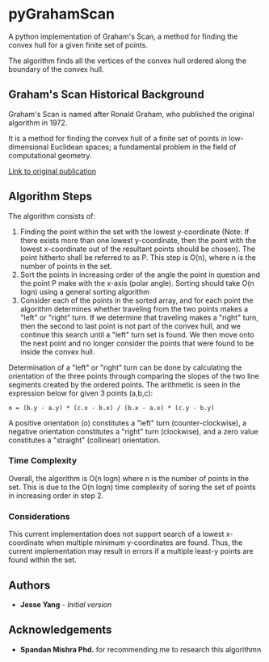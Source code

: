 # pyGrahamScan

A python implementation of Graham's Scan, a method for finding the convex hull for a given finite set of points.

The algorithm finds all the vertices of the convex hull ordered along the boundary of the convex hull.

## Graham's Scan Historical Background

Graham's Scan is named after Ronald Graham, who published the original algorithm in 1972.

It is a method for finding the convex hull of a finite set of points in low-dimensional Euclidean spaces; a fundamental problem in the field of computational geometry.

[Link to original publication](http://www.math.ucsd.edu/~ronspubs/72_10_convex_hull.pdf)

## Algorithm Steps

The algorithm consists of:

1) Finding the point within the set with the lowest y-coordinate (Note: If there exists more than one lowest y-coordinate, then the point with the lowest x-coordinate out of the resultant points should be chosen). The point hitherto shall be referred to as P. This step is O(n), where n is the number of points in the set.
2) Sort the points in increasing order of the angle the point in question and the point P make with the x-axis (polar angle). Sorting should take O(n logn) using a general sorting algorithm
3) Consider each of the points in the sorted array, and for each point the algorithm determines whether traveling from the two points makes a "left" or "right" turn. If we determine that traveling makes a "right" turn, then the second to last point is not part of the convex hull, and we continue this search until a "left" turn set is found. We then move onto the next point and no longer consider the points that were found to be inside the convex hull.

Determination of a "left" or "right" turn can be done by calculating the orientation of the three points through comparing the slopes of the two line segments created by the ordered points. The arithmetic is seen in the expression below for given 3 points (a,b,c):
```
o = (b.y - a.y) * (c.x - b.x) / (b.x - a.x) * (c.y - b.y)
```
A positive orientation (o) constitutes a "left" turn (counter-clockwise), a negative orientation constitutes a "right" turn (clockwise), and a zero value constitutes a "straight" (collinear) orientation.

### Time Complexity

Overall, the algorithm is O(n logn) where n is the number of points in the set. This is due to the O(n logn) time complexity of soring the set of points in increasing order in step 2.

### Considerations

This current implementation does not support search of a lowest x-coordinate when multiple minimum y-coordinates are found. Thus, the current implementation may result in errors if a multiple least-y points are found within the set.

## Authors

* **Jesse Yang** - *Initial version*

## Acknowledgements
* **Spandan Mishra Phd.** for recommending me to research this algorithmn
